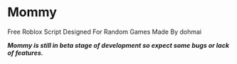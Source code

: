 # Mommy
Free Roblox Script Designed For Random Games
Made By dohmai

***Mommy is still in beta stage of development so expect some bugs or lack of features.***   

